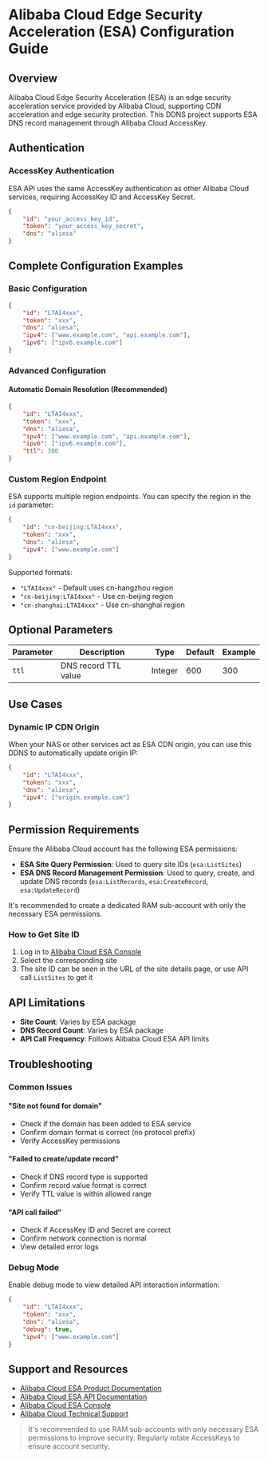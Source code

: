 # Alibaba Cloud Edge Security Acceleration (ESA) Configuration Guide

## Overview

Alibaba Cloud Edge Security Acceleration (ESA) is an edge security acceleration service provided by Alibaba Cloud, supporting CDN acceleration and edge security protection. This DDNS project supports ESA DNS record management through Alibaba Cloud AccessKey.

## Authentication

### AccessKey Authentication

ESA API uses the same AccessKey authentication as other Alibaba Cloud services, requiring AccessKey ID and AccessKey Secret.

```json
{
    "id": "your_access_key_id",
    "token": "your_access_key_secret",
    "dns": "aliesa"
}
```

## Complete Configuration Examples

### Basic Configuration

```json
{
    "id": "LTAI4xxx",
    "token": "xxx",
    "dns": "aliesa",
    "ipv4": ["www.example.com", "api.example.com"],
    "ipv6": ["ipv6.example.com"]
}
```

### Advanced Configuration

#### Automatic Domain Resolution (Recommended)

```json
{
    "id": "LTAI4xxx", 
    "token": "xxx",
    "dns": "aliesa",
    "ipv4": ["www.example.com", "api.example.com"],
    "ipv6": ["ipv6.example.com"],
    "ttl": 300
}
```

### Custom Region Endpoint

ESA supports multiple region endpoints. You can specify the region in the `id` parameter:

```json
{
    "id": "cn-beijing:LTAI4xxx",
    "token": "xxx",
    "dns": "aliesa",
    "ipv4": ["www.example.com"]
}
```

Supported formats:
- `"LTAI4xxx"` - Default uses cn-hangzhou region
- `"cn-beijing:LTAI4xxx"` - Use cn-beijing region
- `"cn-shanghai:LTAI4xxx"` - Use cn-shanghai region

## Optional Parameters

| Parameter | Description | Type | Default | Example |
|-----------|-------------|------|---------|---------|
| `ttl` | DNS record TTL value | Integer | 600 | 300 |

## Use Cases

### Dynamic IP CDN Origin

When your NAS or other services act as ESA CDN origin, you can use this DDNS to automatically update origin IP:

```json
{
    "id": "LTAI4xxx",
    "token": "xxx", 
    "dns": "aliesa",
    "ipv4": ["origin.example.com"]
}
```

## Permission Requirements

Ensure the Alibaba Cloud account has the following ESA permissions:

- **ESA Site Query Permission**: Used to query site IDs (`esa:ListSites`)
- **ESA DNS Record Management Permission**: Used to query, create, and update DNS records (`esa:ListRecords`, `esa:CreateRecord`, `esa:UpdateRecord`)

It's recommended to create a dedicated RAM sub-account with only the necessary ESA permissions.

### How to Get Site ID

1. Log in to [Alibaba Cloud ESA Console](https://esa.console.aliyun.com/)
2. Select the corresponding site
3. The site ID can be seen in the URL of the site details page, or use API call `ListSites` to get it

## API Limitations

- **Site Count**: Varies by ESA package
- **DNS Record Count**: Varies by ESA package
- **API Call Frequency**: Follows Alibaba Cloud ESA API limits

## Troubleshooting

### Common Issues

#### "Site not found for domain"

- Check if the domain has been added to ESA service
- Confirm domain format is correct (no protocol prefix)
- Verify AccessKey permissions

#### "Failed to create/update record"

- Check if DNS record type is supported
- Confirm record value format is correct
- Verify TTL value is within allowed range

#### "API call failed"

- Check if AccessKey ID and Secret are correct
- Confirm network connection is normal
- View detailed error logs

### Debug Mode

Enable debug mode to view detailed API interaction information:

```json
{
    "id": "LTAI4xxx",
    "token": "xxx",
    "dns": "aliesa",
    "debug": true,
    "ipv4": ["www.example.com"]
}
```

## Support and Resources

- [Alibaba Cloud ESA Product Documentation](https://help.aliyun.com/product/122312.html)
- [Alibaba Cloud ESA API Documentation](https://help.aliyun.com/zh/edge-security-acceleration/esa/api-esa-2024-09-10-overview)
- [Alibaba Cloud ESA Console](https://esa.console.aliyun.com/)
- [Alibaba Cloud Technical Support](https://selfservice.console.aliyun.com/ticket)

> It's recommended to use RAM sub-accounts with only necessary ESA permissions to improve security. Regularly rotate AccessKeys to ensure account security.